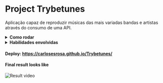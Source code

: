 # Project Trybetunes

Aplicação capaz de reproduzir músicas das mais variadas bandas e artistas através do consumo de uma API.

<details>
  <summary>
    <strong>Como rodar</strong>
  </summary><br>

  1. Clone o repositório

  - Use o comando: `git clone git@github.com:CarlosESRosa/Trybetunes.git`.

  2. Dependências

  - Na raiz do projeto rode o comando: `npm install`

  3. Start

  - Para iniciar a aplicação rode o comando: `npm start`

</details>

<details>
  <summary>
    <strong>Habilidades envolvidas</strong>
  </summary>
  
  - React
  - React router
  - Bootstrap
  - API
  - Web Storage
  - HTML, CSS and JavaScript.
</details>

#### Deploy: https://carlosesrosa.github.io/Trybetunes/
#### Final result looks like
![Result video](./src/Trybetunes-video.gif)
